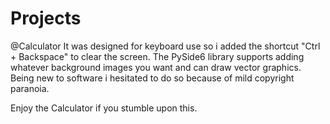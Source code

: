 # Projects
@Calculator
It was designed for keyboard use so i added the shortcut "Ctrl + Backspace" to clear the screen.
The PySide6 library supports adding whatever background images you want and can draw vector graphics.
Being new to software i hesitated to do so because of mild copyright paranoia.

Enjoy the Calculator if you stumble upon this.
